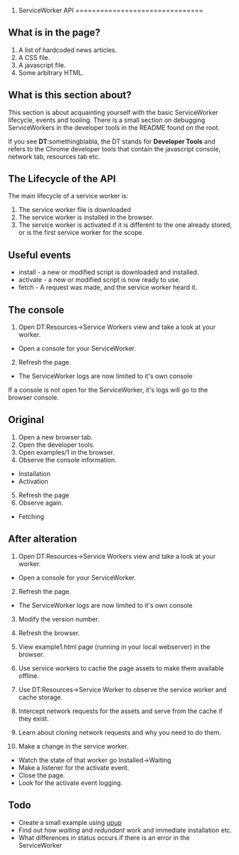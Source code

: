 1. ServiceWorker API
===============================

## What is in the page?
1. A list of hardcoded news articles.
2. A CSS file.
3. A javascript file.
4. Some arbitrary HTML.

## What is this section about?
This section is about acquainting yourself with the basic ServiceWorker lifecycle, events and
tooling. There is a small section on debugging ServiceWorkers in the developer tools in the README
found on the root.

If you see **DT**:somethingblabla, the DT stands for **Developer Tools** and refers to the Chrome
developer tools that contain the javascript console, network tab, resources tab etc.

## The Lifecycle of the API

The main lifecycle of a service worker is:

1. The service worker file is downloaded
2. The service worker is installed in the browser.
3. The service worker is activated if it is different to the one already stored, or is the first
service worker for the scope.

## Useful events
* install  - a new or modified script is downloaded and installed.
* activate - a new or modified script is now ready to use.
* fetch    - A request was made, and the service worker heard it.

## The console
1. Open DT:Resources->Service Workers view and take a look at your worker.
 * Open a console for your ServiceWorker.
2. Refresh the page.
 * The ServiceWorker logs are now limited to it's own console

If a console is not open for the ServiceWorker, it's logs will go to the browser console.

## Original
1. Open a new browser tab.
2. Open the developer tools.
3. Open examples/1 in the browser.
4. Observe the console information.
 * Installation
 * Activation
5. Refresh the page
6. Observe again.
 * Fetching

## After alteration
1. Open DT:Resources->Service Workers view and take a look at your worker.
 * Open a console for your ServiceWorker.
2. Refresh the page.
 * The ServiceWorker logs are now limited to it's own console

3. Modify the version number.
4. Refresh the browser.

1. View example1.html page (running in your local webserver) in the browser.
2. Use service workers to cache the page assets to make them available offline.
3. Use DT:Resources->Service Worker to observe the service worker and cache storage.
4. Intercept network requests for the assets and serve from the cache if they exist.
5. Learn about cloning network requests and why you need to do them.
6. Make a change in the service worker.
 * Watch the state of that worker go Installed->Waiting
 * Make a listener for the activate event.
 * Close the page.
 * Look for the activate event logging.

 ## Todo

 * Create a small example using [upup](https://www.talater.com/upup/)
 * Find out how *waiting* and *redundant* work and immediate installation etc.
 * What differences in status occurs if there is an error in the ServiceWorker
